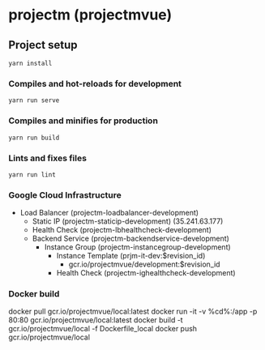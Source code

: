 # projectm (projectmvue)

## Project setup
```
yarn install
```

### Compiles and hot-reloads for development
```
yarn run serve
```

### Compiles and minifies for production
```
yarn run build
```

### Lints and fixes files
```
yarn run lint
```

### Google Cloud Infrastructure
* Load Balancer (projectm-loadbalancer-development)
  * Static IP (projectm-staticip-development) (35.241.63.177)
  * Health Check (projectm-lbhealthcheck-development)
  * Backend Service (projectm-backendservice-development)
    * Instance Group (projectm-instancegroup-development)
      * Instance Template (prjm-it-dev:$revision_id)
        * gcr.io/projectmvue/development:$revision_id
      * Health Check (projectm-ighealthcheck-development)

### Docker build
docker pull gcr.io/projectmvue/local:latest
docker run -it -v %cd%:/app -p 80:80 gcr.io/projectmvue/local:latest
docker build -t gcr.io/projectmvue/local -f Dockerfile_local
docker push gcr.io/projectmvue/local
